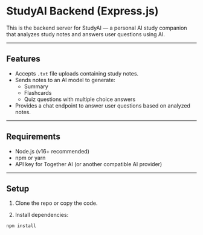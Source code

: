 # StudyAI Backend (Express.js)

This is the backend server for StudyAI — a personal AI study companion that analyzes study notes and answers user questions using AI.

---

## Features

- Accepts `.txt` file uploads containing study notes.
- Sends notes to an AI model to generate:
  - Summary
  - Flashcards
  - Quiz questions with multiple choice answers
- Provides a chat endpoint to answer user questions based on analyzed notes.

---

## Requirements

- Node.js (v16+ recommended)
- npm or yarn
- API key for Together AI (or another compatible AI provider)

---

## Setup

1. Clone the repo or copy the code.

2. Install dependencies:

```bash
npm install
